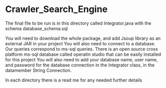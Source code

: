 # Crawler_Search_Engine

The final file to be run is in this directory called Integrator.java with the schema database_schema.sql

You will need to download the whole package, and add Jsoup library as an external JAR in your project
You will also need to connect to a database. 
Our queries correspond to ms-sql queries.
There is an open source cross platform ms-sql database called operatin studio that can be easily installed for this project
You will also need to add your database name, user name, and password for the database connection in the Integrator class, in the datamember String Connection.

In each directory there is a read me for any needed further details
